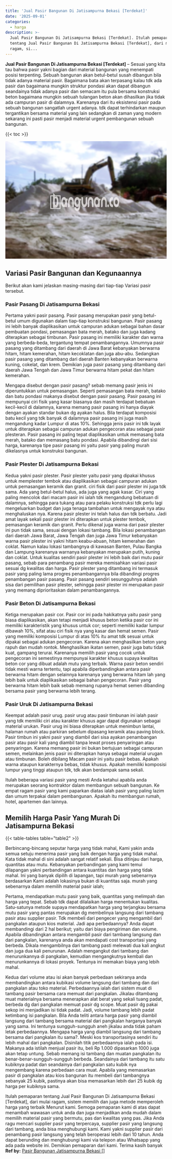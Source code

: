 ```yaml
---
title: 'Jual Pasir Bangunan Di Jatisampurna Bekasi [Terdekat]'
date: '2025-09-01'
categories:
  - harga
description: >-
  Jual Pasir Bangunan Di Jatisampurna Bekasi [Terdekat]. Itulah pemaparan
  tentang Jual Pasir Bangunan Di Jatisampurna Bekasi [Terdekat], dari mulai
  ragam, si...
---
```


**Jual Pasir Bangunan Di Jatisampurna Bekasi \[Terdekat\]** – Sesuai yang kita tau bahwa pasir yakni bagian dari material bangunan yang menempati posisi terpenting. Sebuah bangunan akan betul-betul susah dibangun bila tidak adanya material pasir. Bagaimana bata akan terpasang kalau tdk ada pasir dan bagaimana mungkin struktur pondasi akan dapat dibangun seandainya tidak adanya pasir dan semacam itu pula bersama konstruksi beton bagaimana mungkin sebuah tulangan beton akan dihasilkan jika tidak ada campuran pasir di dalamnya. Karenanya dari itu eksistensi pasir pada sebuah bangunan sangatlah urgent adanya. tdk dapat terhindarkan maupun tergantikan bersama material yang lain sedangkan di zaman yang modern sekarang ini pasti pasir menjadi material urgent pembangunan sebuah bangunan.

{{< toc >}}

![Jual Pasir Bangunan Di Jatisampurna Bekasi [Terdekat]](/images/jual-pasir-bangunan-42.png)

## Variasi Pasir Bangunan dan Kegunaannya

Berikut akan kami jelaskan masing-masing dari tiap-tiap Variasi pasir tersebut.

### Pasir Pasang Di Jatisampurna Bekasi

Pertama yakni pasir pasang. Pasir pasang merupakan pasir yang betul-betul umum digunakan dalam tiap-tiap konstruksi bangunan. Pasir pasang ini lebih banyak diaplikasikan untuk campuran adukan sebagai bahan dasar pembuatan pondasi, pemasangan bata merah, batako dan juga kadang diterapkan sebagai timbunan. Pasir pasang ini memiliki karakter dan warna yang berbeda-beda, tergantung tempat penambangannya. Umumnya pasir pasang yang ditambang dari daerah di Jawa Barat kebanyakan berwarna hitam, hitam kemerahan, hitam kecoklatan dan juga abu-abu. Sedangkan pasir pasang yang ditambang dari daerah Banten kebanyakan berwarna kuning, cokelat, dan krem. Demikian juga pasir pasang yang ditambang dari daerah Jawa Tengah dan Jawa Timur berwarna hitam pekat dan hitam kemerahan.

Mengapa disebut dengan pasir pasang? sebab memang pasir jenis ini diperuntukkan untuk pemasangan. Seperti pemasangan bata merah, batako dan batu pondasi makanya disebut dengan pasir pasang. Pasir pasang ini mempunyai ciri fisik yang kasar biasanya dan masih terdapat bebatuan kecil-kecil di dalamnya, karena memang pasir pasang ini hanya diayak dengan ayakan standar bukan dg ayakan halus. Bila terdapat komposisi batu kecil yang tdk banyak di dalamnya pasir pasang ini juga masih mengandung kadar Lumpur di atas 10%. Sehingga jenis pasir ini tdk layak untuk diterapkan sebagai campuran adukan pengecoran atau sebagai pasir plesteran. Pasir pasang ini paling tepat diaplikasikan untuk memasang bata merah, batako dan memasang batu pondasi. Apabila dibandingi dari sisi harga, karenanya tipe pasir pasang ini yaitu pasir yang paling murah dikelasnya untuk konstruksi bangunan.

### Pasir Plester Di Jatisampurna Bekasi

Kedua yakni pasir plester. Pasir plester yaitu pasir yang dipakai khusus untuk memplester tembok atau diaplikasikan sebagai campuran adukan untuk pemasangan keramik dan granit. ciri fisik dari pasir plester ini juga tdk sama. Ada yang betul-betul halus, ada juga yang agak kasar. Ciri yang paling mencolok dari macam pasir ini ialah tdk mengandung bebatuan di dalamnya, sehingga para tukang atau para pelaku konstruksi tdk perlu lagi mengeluarkan budget dan juga tenaga tambahan untuk mengayak nya atau menghaluskan nya. Karena pasir plester ini telah halus dan tdk berbatu. Jadi amat layak sekali pasir plester ini diterapkan untuk plester tembok, pemasangan keramik dan granit. Perlu dikenal juga warna dari pasir plester ini pun tidak sama, sesuai dengan lokasi tambang. Bila lokasi penambangan dari daerah Jawa Barat, Jawa Tengah dan juga Jawa Timur kebanyakan warna pasir plester ini yakni hitam keabu-abuan, hitam kemerahan dan coklat. Namun kalau lokasi tambangnya di kawasan Banten, Pulau Bangka dan Lampung karenanya warnanya kebanyakan merupakan putih, kuning dan coklat. Untuk kualitas sendiri pasir plester ini lebih baik dari mutu pasir pasang, sebab para penambang pasir mereka memisahkan variasi pasir sesuai dg kwalitas dan harga. Pasir plester yang ditambang ini termasuk pasir yang paling lama progres penambangannya bila dibandingi progres penambangan pasir pasang. Pasir pasang sendiri sesungguhnya adalah sisa dari pemilihan pasir plester, sehingga pasir plester ini merupakan pasir yang memang diprioritaskan dalam penambangannya.

### Pasir Beton Di Jatisampurna Bekasi

Ketiga merupakan pasir cor. Pasir cor ini pada hakikatnya yaitu pasir yang biasa diaplikasikan, akan tetapi menjadi khusus beton ketika pasir cor ini memiliki karakteristik yang khusus untuk cor; seperti memiliki kadar lumpur dibawah 10%, sifat atau ciri fisik nya yang kasar dan hemat semen. Pasir yang memiliki komposisi Lumpur di atas 10% itu amat tdk sesuai untuk dipakai sebagai adukan pengecoran. Karena akan menghasilkan beton yang rapuh dan mudah rontok. Menghasilkan ikatan semen, pasir juga batu tidak kuat, gampang terurai. Karenanya memilih pasir yang cocok untuk pengecoran ini semestinya mempunyai karakter khusus supaya kwalitas beton cor yang dibuat adalah mutu yang terbaik. Warna pasir beton sendiri tidak mesti warna tertentu, tapi apabila diperbandingkan antara pasir berwarna hitam dengan selainnya karenanya yang berwarna hitam lah yang lebih baik untuk diaplikasikan sebagai bahan pengecoran. Pasir yang berwarna hitam lebih baik sebab memang rupanya hemat semen dibanding bersama pasir yang berwarna lebih terang.

### Pasir Uruk Di Jatisampurna Bekasi

Keempat adalah pasir urug. pasir urug atau pasir timbunan ini ialah pasir yang tdk memiliki ciri atau karakter khusus agar dapat digunakan sebagai material urukan. Pasir urug ini biasa diterapkan untuk menimbun lantai, halaman rumah atau parkiran sebelum dipasang keramik atau paving block. Pasir timbun ini yakni pasir yang diambil dari sisa ayakan penambangan pasir atau pasir kali yang diambil tanpa lewat proses penyaringan atau penyaringan. Karena memang pasir ini bukan bertujuan sebagai campuran semen, melainkan jenis pasir ini diterapkan hanya sebagai material urugan atau timbunan. Boleh dibilang Macam pasir ini yaitu pasir bebas. Apakah warna ataupun karakternya bebas, tidak khusus. Apakah memiliki komposisi lumpur yang tinggi ataupun tdk, tdk akan berdampak sama sekali.

Itulah beberapa variasi pasir yang mesti Anda ketahui apabila anda merupakan seorang kontraktor dalam membangun sebuah bangunan. Ke empat ragam pasir yang kami paparkan diatas ialah pasir yang paling lazim dan umum terpakai dalam pembangunan. Apakah itu membangun rumah, hotel, apartemen dan lainnya.

## Memilih Harga Pasir Yang Murah Di Jatisampurna Bekasi

{{< table-tables table="table2" >}}

Berbincang-bincang seputar harga yang tidak mahal, Kami yakin anda semua setuju menerima pasir yang baik dengan harga yang tidak mahal. Kata tidak mahal di sini adalah sangat relatif sekali. Bisa ditinjau dari harga, quantitas atau mutu. Kebanyakan perbandingan yang kami temui dilapangan yakni perbandingan antara kuantitas dan harga yang tidak mahal. Ini yang banyak dipilih di lapangan, tapi murah yang sebenarnya berdasarkan Kami adalah lokasinya bukan di kuantitas saja. murah yang sebenarnya dalam memilih material pasir ialah;

Pertama, mendapatkan mutu pasir yang baik, quantitas yang melimpah dan harga yang tepat. Sebab tdk dapat dilalaikan harga menentukan kualitas. Satu-satunya metode supaya mendapatkan harga yang terjangkau bersama mutu pasir yang pantas merupakan dg membelinya langsung dari tambang pasir atau supplier pasir. Tdk membeli dari pengecer yang mengambil dari pangkalan ataupun kios material. Jadi apa perbedaannya? Anda dapat membandingi dari 2 hal berikut; yaitu dari biaya pengiriman dan volume. Apabila dibandingkan antara mengambil pasir dari tambang langsung dan dari pangkalan, karenanya anda akan mendapati cost transportasi yang berbeda. Dikala mengambilnya dari tambang pasti melewati dua kali angkut dan juga dua kali penurunan. Adalah mengangkut dari tambang dan menurunkannya di pangkalan, kemudian mengangkutnya kembali dan menurunkannya di lokasi proyek. Tentunya ini memakan biaya yang lebih mahal.

Kedua dari volume atau isi akan banyak perbedaan sekiranya anda membandingkan antara kubikasi volume langsung dari tambang dan dari pangkalan atau toko material. Perbedaannya ialah dari sistem muat di tambang pasir bersama cara memuat dari pangkalan. Jikalau ditambang muat materialnya bersama menerapkan alat berat yang sekali tuang padat, berbeda dg dari pangkalan memuat pasir dg scope. Muat pasir dg pakai sekop ini menjadikan isi tidak padat. Jadi, volume tambang lebih padat ketimbang isi pangkalan. Bila Anda teliti antara harga pasir yang diambil langsung dari tambang bersama material dari pangkalan harganya banyak yang sama. Ini tentunya sungguh-sungguh aneh jikalau anda tidak paham letak perbedaannya. Mengapa harga yang diambil langsung dari tambang bersama dari pangkalan itu sama?. Meski kos transportasinya sendiri itu lebih mahal dari pangkalan. Disinilah titik perbedaannya ialah pada isi. Makanya ada istilah menjual pasir itu, beli Rp 1.000 dipasarkan 1000 juga akan tetap untung. Sebab memang isi tambang dan muatan pangkalan itu benar-benar-sungguh-sungguh berbeda. Seandainya dari tambang itu satu kubiknya padat dan seandainya dari pangkalan satu kubik nya mengembang karena perbedaan cara muat. Apabila yang memasarkan pasir di pangkalan atau kios bangunan itu membeli dari tambangnya sebanyak 25 kubik, pastinya akan bisa memasarkan lebih dari 25 kubik dg harga per kubiknya sama.

Itulah pemaparan tentang Jual Pasir Bangunan Di Jatisampurna Bekasi \[Terdekat\], dari mulai ragam, sistem memilih dan juga metode memperoleh harga yang terbaik Menurut kami. Semoga pemaparan kami di atas dapat menambah wawasan untuk anda dan juga menjadikan anda mudah dalam memilih material pasir yang bermutu, pas dan kwalitas yang pas. Jika Anda ragu mencari supplier pasir yang terpercaya, supplier pasir yang langsung dari tambang, anda bisa menghubungi kami. Kami yakni supplier pasir dari penambang pasir langsung yang telah beroperasi lebih dari 10 tahun. Anda dapat berunding dan menghubungi kami via telepon atau Whatsapp yang ada pada website ini. Demikian pemaparan dari kami. Terima kasih banyak
**Ref by:** [Pasir Bangunan Jatisampurna Bekasi []](https://id.wikipedia.org/wiki/Pasir)
